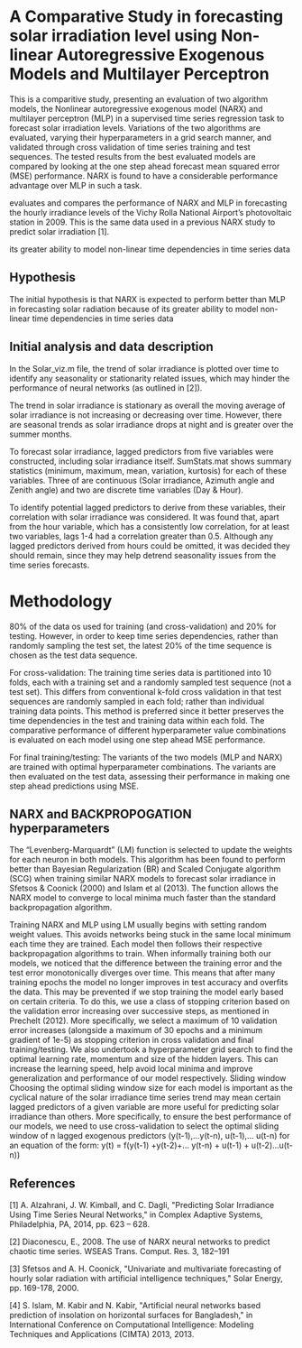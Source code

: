 # A Comparative Study in forecasting solar irradiation level using Non-linear Autoregressive Exogenous Models and Multilayer Perceptron

This is a comparitive study, presenting an evaluation of two algorithm models, the Nonlinear autoregressive exogenous model (NARX) and multilayer perceptron (MLP) in a supervised time series regression task to forecast solar irradiation levels. Variations of the two algorithms are evaluated, varying their hyperparameters in a grid search manner, and validated through cross validation of time series training and test sequences. The tested results from the best evaluated models are compared by looking at the one step ahead forecast mean squared error (MSE) performance. NARX is found to have a considerable performance advantage over MLP in such a task.

evaluates and compares the performance of NARX and MLP in forecasting the hourly irradiance levels of the Vichy Rolla National Airport’s photovoltaic station in 2009. This is the same data used in a previous NARX study to predict solar irradiation [1].

its greater ability to model non-linear time dependencies in time series data

## Hypothesis
The initial hypothesis is that NARX is expected to perform better than MLP in forecasting solar radiation because of its greater ability to model non-linear time dependencies in time series data

## Initial analysis and data description
In the Solar_viz.m file, the trend of solar irradiance is plotted over time to identify any seasonality or stationarity related issues, which may hinder the performance of neural networks (as outlined in [2]).

The trend in solar irradiance is stationary as overall the moving average of solar irradiance is not increasing or decreasing over time. However, there are seasonal trends as solar irradiance drops at night and is greater over the summer months.

To forecast solar irradiance, lagged predictors from five variables were constructed, including solar irradiance itself. SumStats.mat shows summary statistics (minimum, maximum, mean, variation, kurtosis) for each of these variables. Three of are continuous (Solar irradiance, Azimuth angle and Zenith angle) and two are discrete time variables (Day & Hour).

To identify potential lagged predictors to derive from these variables, their correlation with solar irradiance was considered. It was found that, apart from the hour variable, which has a consistently low correlation, for at least two variables, lags 1-4 had a correlation greater than 0.5. Although any lagged predictors derived from hours could be omitted, it was decided they should remain, since they may help detrend seasonality issues from the time series forecasts.

# Methodology
80% of the data os used for training (and cross-validation) and 20% for testing. However, in order to keep time series dependencies, rather than randomly sampling the test set, the latest 20% of the time sequence is chosen as the test data sequence.

For cross-validation: The training time series data is partitioned into 10 folds, each with a training set and a randomly sampled test sequence (not a test set). This differs from conventional k-fold cross validation in that test sequences are randomly sampled in each fold; rather than individual training data points. This method is preferred since it better preserves the time dependencies in the test and training data within each fold. The comparative performance of different hyperparameter value combinations is evaluated on each model using one step ahead MSE performance.

For final training/testing: The variants of the two models (MLP and NARX) are trained with optimal hyperparameter combinations. The variants are then evaluated on the test data, assessing their performance in making one step ahead predictions using MSE.

## NARX and BACKPROPOGATION hyperparameters
The “Levenberg-Marquardt” (LM) function is selected to update the weights for each neuron in both models. This algorithm has been found to perform better than Bayesian Regularization (BR) and Scaled Conjugate algorithm (SCG) when training similar NARX models to forecast solar irradiance in Sfetsos & Coonick (2000) and Islam et al (2013). The function allows the NARX model to converge to local minima much faster than the standard backpropagation algorithm.

Training NARX and MLP using LM usually begins with setting random weight values. This avoids networks being stuck in the same local minimum each time they are trained. Each model then follows their respective backpropagation algorithms to train.
When informally training both our models, we noticed that the difference between the training error and the test error monotonically diverges over time. This means that after many training epochs the model no longer improves in test accuracy and overfits the data. This may be prevented if we stop training the model early based on certain criteria.
To do this, we use a class of stopping criterion based on the validation error increasing over successive steps, as mentioned in Prechelt (2012). More specifically, we select a maximum of 10 validation error increases (alongside a maximum of 30 epochs and a minimum gradient of 1e-5) as stopping criterion in cross validation and final training/testing.
We also undertook a hyperparameter grid search to find the optimal learning rate, momentum and size of the hidden layers. This can increase the learning speed, help avoid local minima and improve generalization and performance of our model respectively.
Sliding window
Choosing the optimal sliding window size for each model is important as the cyclical nature of the solar irradiance time series trend may mean certain lagged predictors of a given variable are more useful for predicting solar irradiance than others. More specifically, to ensure the best performance of our models, we need to use cross-validation to select the optimal sliding window of n lagged exogenous predictors (y(t-1),...y(t-n), u(t-1),... u(t-n) for an equation of the form:
y(t) = f(y(t-1) +y(t-2)+... y(t-n) + u(t-1) + u(t-2)...u(t-n))


## References
[1] A. Alzahrani, J. W. Kimball, and C. Dagli, "Predicting Solar Irradiance Using Time Series Neural Networks," in Complex Adaptive Systems, Philadelphia, PA, 2014, pp. 623 – 628.

[2] Diaconescu, E., 2008. The use of NARX neural networks to predict chaotic time series. WSEAS Trans. Comput. Res. 3, 182–191

[3] Sfetsos and A. H. Coonick, "Univariate and multivariate forecasting of hourly solar radiation with artificial intelligence techniques," Solar Energy, pp. 169-178, 2000.

[4] S. Islam, M. Kabir and N. Kabir, "Artificial neural networks based prediction of insolation on horizontal surfaces for Bangladesh," in International Conference on Computational Intelligence: Modeling Techniques and Applications (CIMTA) 2013, 2013.
